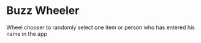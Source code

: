 # Buzz Wheeler

Wheel chooser to randomly select one item or person who has entered his name in the app